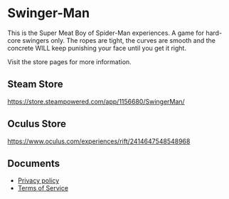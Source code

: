 # Swinger-Man
This is the Super Meat Boy of Spider-Man experiences. A game for hard-core swingers only. The ropes are tight, the curves are smooth and the concrete WILL keep punishing your face until you get it right.

Visit the store pages for more information.

## Steam Store
https://store.steampowered.com/app/1156680/SwingerMan/

## Oculus Store
https://www.oculus.com/experiences/rift/2414647548548968

## Documents
- [Privacy policy](privacy-policy.md)
- [Terms of Service](terms-of-service.md)
